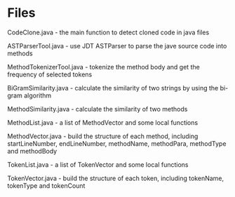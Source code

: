 # Files
CodeClone.java - the main function to detect cloned code in java files

ASTParserTool.java - use JDT ASTParser to parse the jave source code into methods

MethodTokenizerTool.java - tokenize the method body and get the frequency of selected tokens

BiGramSimilarity.java - calculate the similarity of two strings by using the bi-gram algorithm

MethodSimilarity.java - calculate the similarity of two methods

MethodList.java - a list of MethodVector and some local functions

MethodVector.java - build the structure of each method, including startLineNumber, endLineNumber, methodName, methodPara, methodType and methodBody

TokenList.java - a list of TokenVector and some local functions

TokenVector.java - build the structure of each token, including tokenName, tokenType and tokenCount
